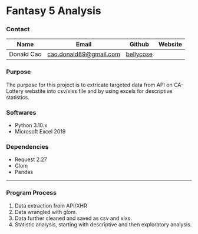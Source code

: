 # Fantasy 5 Analysis
### Contact
|Name|Email|Github|Website|
|----|-----|------|-------|
Donald Cao|cao.donald89@gmail.com|[bellycose](https://github.com/bellycose "github")|

### Purpose
The purpose for this project is to extricate targeted data from API on CA-Lottery webstite into csv/xlxs file and by using excels for descriptive statistics.

### Softwares
- Python 3.10.x
- Microsoft Excel 2019

### Dependencies
- Request 2.27
- Glom
- Pandas

---
### Program Process
1. Data extraction from API/XHR
2. Data wrangled with glom.
3. Data further cleaned and saved as csv and xlxs.
4. Statistic analysis, starting with descriptive and then exploratory analysis.
